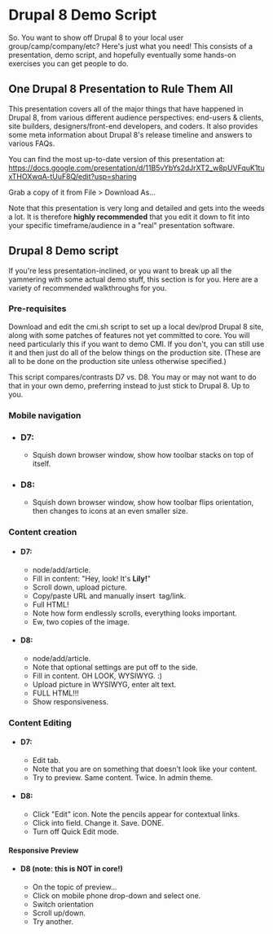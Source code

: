 Drupal 8 Demo Script
====================

So. You want to show off Drupal 8 to your local user group/camp/company/etc? Here's just what you need! This consists of a presentation, demo script, and hopefully eventually some hands-on exercises you can get people to do.

One Drupal 8 Presentation to Rule Them All
------------

This presentation covers all of the major things that have happened in Drupal 8, from various different audience perspectives: end-users & clients, site builders, designers/front-end developers, and coders. It also provides some meta information about Drupal 8's release timeline and answers to various FAQs.

You can find the most up-to-date version of this presentation at:
https://docs.google.com/presentation/d/11B5vYbYs2dJrXT2_w8pUVFquK1tuxTHOXwqA-tUuF8Q/edit?usp=sharing

Grab a copy of it from File > Download As...

Note that this presentation is very long and detailed and gets into the weeds a lot. It is therefore **highly recommended** that you edit it down to fit into your specific timeframe/audience in a "real" presentation software.

Drupal 8 Demo script
-----
If you're less presentation-inclined, or you want to break up all the yammering with some actual demo stuff, this section is for you. Here are a variety of recommended walkthroughs for you.

### Pre-requisites
Download and edit the cmi.sh script to set up a local dev/prod Drupal 8 site, along with some patches of features not yet committed to core. You will need particularly this if you want to demo CMI. If you don't, you can still use it and then just do all of the below things on the production site. (These are all to be done on the production site unless otherwise specified.)

This script compares/contrasts D7 vs. D8. You may or may not want to do that in your own demo, preferring instead to just stick to Drupal 8. Up to you.

### Mobile navigation

  - ### D7:
    - Squish down browser window, show how toolbar stacks on top of itself.
  - ### D8:
    - Squish down browser window, show how toolbar flips orientation, then changes to icons at an even smaller size.

### Content creation
  - #### D7:
    - node/add/article.
    - Fill in content: "Hey, look! It's <strong>Lily!</strong>"
    - Scroll down, upload picture.
    - Copy/paste URL and manually insert <img> tag/link.
    - Full HTML!
    - Note how form endlessly scrolls, everything looks important.
    - Ew, two copies of the image.

  - #### D8:
    - node/add/article.
    - Note that optional settings are put off to the side.
    - Fill in content. OH LOOK, WYSIWYG. :)
    - Upload picture in WYSIWYG, enter alt text.
    - FULL HTML!!!
    - Show responsiveness.

### Content Editing
  - #### D7:
    - Edit tab.
    - Note that you are on something that doesn't look like your content.
    - Try to preview. Same content. Twice. In admin theme.

  - #### D8:
    - Click "Edit" icon. Note the pencils appear for contextual links.
    - Click into field. Change it. Save. DONE.
    - Turn off Quick Edit mode.

#### Responsive Preview
  - #### D8 (note: this is NOT in core!)
    - On the topic of preview...
    - Click on mobile phone drop-down and select one.
    - Switch orientation
    - Scroll up/down.
    - Try another.
